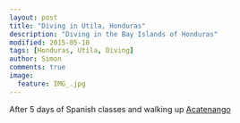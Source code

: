 ```yaml
---
layout: post
title: "Diving in Utila, Honduras"
description: "Diving in the Bay Islands of Honduras"
modified: 2015-05-10
tags: [Honduras, Utila, Diving]
author: Simon
comments: true
image:
  feature: IMG_.jpg
---
```


After 5 days of Spanish classes and walking up <a href="https://ayearlessordinary.com/acatenango/">Acatenango</a>